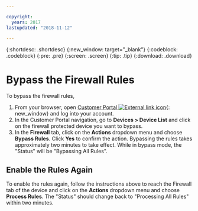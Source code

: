 ```yaml
---

copyright:
  years: 2017
lastupdated: "2018-11-12"

---
```


{:shortdesc: .shortdesc}
{:new_window: target="_blank"}
{:codeblock: .codeblock}
{:pre: .pre}
{:screen: .screen}
{:tip: .tip}
{:download: .download}

# Bypass the Firewall Rules

To bypass the firewall rules, 

1. From your browser, open  [Customer Portal ![External link icon](../../icons/launch-glyph.svg "External link icon")](https://control.softlayer.com/){: new_window} and log into your account.
2. In the Customer Portal navigation, go to **Devices > Device List** and click on the firewall protected device you want to bypass.
3.  In the **Firewall** tab, click on the **Actions** dropdown menu and choose **Bypass Rules**. Click **Yes** to confirm the action. Bypassing the rules takes approximately two minutes to take effect. While in bypass mode, the "Status" will be "Bypassing All Rules".

## Enable the Rules Again

To enable the rules again, follow the instructions above to reach the Firewall tab of the device and click on the **Actions** dropdown menu and choose **Process Rules**. The "Status" should change back to "Processing All Rules" within two minutes.
